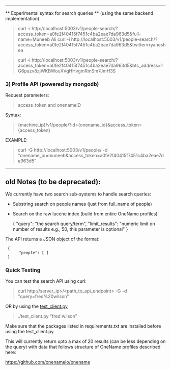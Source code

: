 

-------------------------------------------------------

** Experimental syntax for search queries ** (using the same backend implementation)

> curl -i http://localhost:5003/v1/people-search/?access_token=a0fe2f40415f7451c4ba2eae7da963d5&full-name=Muneeb Ali
> curl -i http://localhost:5003/v1/people-search/?access_token=a0fe2f40415f7451c4ba2eae7da963d5&twitter=ryaneshea
	
> curl -i http://localhost:5003/v1/people-search/?access_token=a0fe2f40415f7451c4ba2eae7da963d5&btc_address=1G6pazv8zjWKBWouXVgHHvgmRmSm7JmH3S

### 3) Profile API (powered by mongodb)


Request parameters: 

> access_token and onenameID

Syntax: 

> {machine_ip}/v1/people/?id={onename_id}&access_token={access_token}

EXAMPLE:
	
> curl -G http://localhost:5003/v1/people/ -d "onename_id=muneeb&access_token=a0fe2f40415f7451c4ba2eae7da963d5"

----------------------------------------------
old Notes (to be deprecated):
----------------------------------------------


We currently have two search sub-systems to handle search queries:

* Substring search on people names (just from full_name of people)
* Search on the raw lucene index (build from entire OneName profiles)



     {
          "query": "the search query/term",
          "limit_results": "numeric limit on number of results e.g., 50, this parameter is optional"
     }

The API returns a JSON object of the format:

     {
          "people": [ ]
     }

### Quick Testing

You can test the search API using curl:

> curl http://server_ip>/<path_to_api_endpoint> -G -d "query=fred%20wilson"

OR by using the [test_client.py](test_client.py)

> ./test_client.py "fred wilson"

Make sure that the packages listed in requirements.txt are installed before using the test_client.py

This will currently return upto a max of 20 results (can be less depending on the query) with data that follows structure of OneName profiles described here:

https://github.com/onenameio/onename
